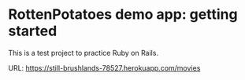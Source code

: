 # RottenPotatoes demo app: getting started

This is a test project to practice Ruby on Rails. 

URL: https://still-brushlands-78527.herokuapp.com/movies
